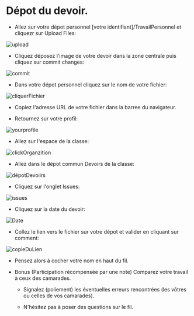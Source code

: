 # Dépot du devoir.

- Allez sur votre dépot personnel [votre identifiant]/TravailPersonnel et cliquezr sur Upload Files:

![upload](https://raw.githubusercontent.com/EdisonLorgues1SD1617/Devoirs/master/Donn%C3%A9es/Tuto%20Devoirs/Images/uploadfile.png)

- Cliquez déposez l'image de votre devoir dans la zone centrale puis cliquez sur commit changes:

![commit](https://raw.githubusercontent.com/EdisonLorgues1SD1617/Devoirs/master/Donn%C3%A9es/Tuto%20Devoirs/Images/commitchange.png)

- Dans votre dépot personnel cliquez sur le nom de votre fichier:

![cliquerFichier](https://raw.githubusercontent.com/EdisonLorgues1SD1617/Devoirs/master/Donn%C3%A9es/Tuto%20Devoirs/Images/clicnomfichier.png)

- Copiez l'adresse URL de votre fichier dans la barree du navigateur.

- Retournez sur votre profil:

![yourprofile](https://raw.githubusercontent.com/EdisonLorgues1SD1617/Devoirs/master/Donn%C3%A9es/Tuto%20Devoirs/Images/yourprofile.png)

- Allez sur l'espace de la classe:

![clickOrganzition](https://github.com/EdisonLorgues1SD1617/Devoirs/blob/master/Donn%C3%A9es/Tuto%20Devoirs/Images/clicorganizations.png)

- Allez dans le dépot commun Devoirs de la classe:

![dépotDevoiirs](https://raw.githubusercontent.com/EdisonLorgues1SD1617/Devoirs/master/Donn%C3%A9es/Tuto%20Devoirs/Images/depotDevoirs.png)

- Cliquez sur l'onglet Issues:

![issues](https://raw.githubusercontent.com/EdisonLorgues1SD1617/Devoirs/master/Donn%C3%A9es/Tuto%20Devoirs/Images/issues.png)

- Cliquez sur la date du devoir:

![Date](https://raw.githubusercontent.com/EdisonLorgues1SD1617/Devoirs/master/Donn%C3%A9es/Tuto%20Devoirs/Images/jeudi15.png)

- Collez le lien vers le fichier sur votre dépot et valider en cliquant sur comment:

![copieDuLien](https://raw.githubusercontent.com/EdisonLorgues1SD1617/Devoirs/master/Donn%C3%A9es/Tuto%20Devoirs/Images/copiedulien.png)

- Pensez alors à cocher votre nom en haut du fil.

- Bonus (Participation récompensée par une note) Comparez votre travail à ceux des camarades.

  - Signalez (poliement) les éventuelles erreurs rencontrées (les vôtres ou celles de vos camarades).

  - N'hésitez pas à poser des questions sur le fil.
